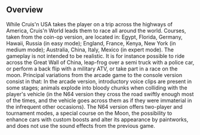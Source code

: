 ## Overview

While Cruis'n USA takes the player on a trip across the highways of America, Cruis'n World leads them to race all around the world. 
Courses, taken from the coin-op version, are located in: Egypt, Florida, Germany, Hawaii, Russia (in easy mode); England, France, Kenya, New York (in medium mode); Australia, China, Italy, Mexico (in expert mode). The gameplay is not intended to be realistic. It is for instance possible to ride across the Great Wall of China, leap-frog over a semi truck with a police car, or perform a back flip with a military ATV, or take part in a race on the moon. Principal variations from the arcade game to the console version consist in that: In the arcade version, introductory voice clips are present in some stages; animals explode into bloody chunks when colliding with the player's vehicle (in the N64 version they cross the road swiftly enough most of the times, and the vehicle goes across them as if they were immaterial in the infrequent other occasions). The N64 version offers two-player and tournament modes, a special course on the Moon, the possibility to enhance cars with custom boosts and alter its appearance by paintworks, and does not use the sound effects from the previous game.